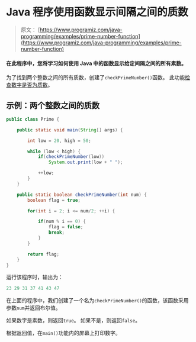 # Java 程序使用函数显示间隔之间的质数

> 原文： [https://www.programiz.com/java-programming/examples/prime-number-function](https://www.programiz.com/java-programming/examples/prime-number-function)

#### 在此程序中，您将学习如何使用 Java 中的函数显示给定间隔之间的所有素数。

为了找到两个整数之间的所有质数，创建了`checkPrimeNumber()`函数。 此功能[检查数字是否为质数](/java-programming/examples/prime-number "Check prime number in Java")。

## 示例：两个整数之间的质数

```java
public class Prime {

    public static void main(String[] args) {

        int low = 20, high = 50;

        while (low < high) {
            if(checkPrimeNumber(low))
                System.out.print(low + " ");

            ++low;
        }
    }

    public static boolean checkPrimeNumber(int num) {
        boolean flag = true;

        for(int i = 2; i <= num/2; ++i) {

            if(num % i == 0) {
                flag = false;
                break;
            }
        }

        return flag;
    }
}
```

运行该程序时，输出为：

```java
23 29 31 37 41 43 47 
```

在上面的程序中，我们创建了一个名为`checkPrimeNumber()`的函数，该函数采用参数`num`并返回布尔值。

如果数字是素数，则返回`true`。 如果不是，则返回`false`。

根据返回值，在`main()`功能内的屏幕上打印数字。